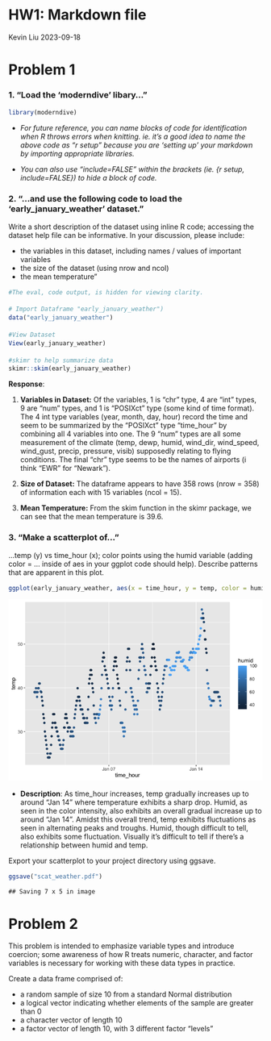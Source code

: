 HW1: Markdown file
================
Kevin Liu
2023-09-18

# Problem 1

### 1. “Load the ‘moderndive’ libary…”

``` r
library(moderndive)
```

- *For future reference, you can name blocks of code for identification
  when R throws errors when knitting. ie. it’s a good idea to name the
  above code as “r setup” because you are ‘setting up’ your markdown by
  importing appropriate libraries.*

- *You can also use “include=FALSE” within the brackets (ie. {r setup,
  include=FALSE}) to hide a block of code.*

### 2. “…and use the following code to load the ‘early_january_weather’ dataset.”

Write a short description of the dataset using inline R code; accessing
the dataset help file can be informative. In your discussion, please
include:

- the variables in this dataset, including names / values of important
  variables
- the size of the dataset (using nrow and ncol)
- the mean temperature”

``` r
#The eval, code output, is hidden for viewing clarity.

# Import Dataframe "early_january_weather")
data("early_january_weather")

#View Dataset
View(early_january_weather)

#skimr to help summarize data
skimr::skim(early_january_weather)
```

**Response**:

1.  **Variables in Dataset:** Of the variables, 1 is “chr” type, 4 are
    “int” types, 9 are “num” types, and 1 is “POSIXct” type (some kind
    of time format). The 4 int type variables (year, month, day, hour)
    record the time and seem to be summarized by the “POSIXct” type
    “time_hour” by combining all 4 variables into one. The 9 “num” types
    are all some measurement of the climate (temp, dewp, humid,
    wind_dir, wind_speed, wind_gust, precip, pressure, visib) supposedly
    relating to flying conditions. The final “chr” type seems to be the
    names of airports (i think “EWR” for “Newark”).

2.  **Size of Dataset:** The dataframe appears to have 358 rows (nrow
    = 358) of information each with 15 variables (ncol = 15).

3.  **Mean Temperature:** From the skim function in the skimr package,
    we can see that the mean temperature is 39.6.

### 3. “Make a scatterplot of…”

…temp (y) vs time_hour (x); color points using the humid variable
(adding color = … inside of aes in your ggplot code should help).
Describe patterns that are apparent in this plot.

``` r
ggplot(early_january_weather, aes(x = time_hour, y = temp, color = humid)) + geom_point()
```

![](p8105_hw1_kl3453_files/figure-gfm/unnamed-chunk-3-1.png)<!-- -->

- **Description**: As time_hour increases, temp gradually increases up
  to around “Jan 14” where temperature exhibits a sharp drop. Humid, as
  seen in the color intensity, also exhibits an overall gradual increase
  up to around “Jan 14”. Amidst this overall trend, temp exhibits
  fluctuations as seen in alternating peaks and troughs. Humid, though
  difficult to tell, also exhibits some fluctuation. Visually it’s
  difficult to tell if there’s a relationship between humid and temp.

Export your scatterplot to your project directory using ggsave.

``` r
ggsave("scat_weather.pdf")
```

    ## Saving 7 x 5 in image

# Problem 2

This problem is intended to emphasize variable types and introduce
coercion; some awareness of how R treats numeric, character, and factor
variables is necessary for working with these data types in practice.

Create a data frame comprised of:

- a random sample of size 10 from a standard Normal distribution
- a logical vector indicating whether elements of the sample are greater
  than 0
- a character vector of length 10
- a factor vector of length 10, with 3 different factor “levels”
